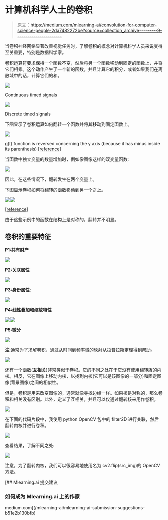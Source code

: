 # 计算机科学人士的卷积

> 原文：<https://medium.com/mlearning-ai/convolution-for-computer-science-people-2da7482272be?source=collection_archive---------9----------------------->

当卷积神经网络显著改善视觉任务时，了解卷积的概念对计算机科学人员来说变得至关重要，特别是数据科学家。

卷积运算符要求保持一个函数不变，然后将另一个函数移动到固定的函数上，并将它们相乘。这个动作产生了一个新的函数，并且计算它的积分，或者如果我们在离散域中的话，计算它们的和。

![](img/896ec1b7fa027fc8f9c1a13ed7c65ea3.png)

Continuous timed signals

![](img/ba59335a7f7961e9cff1664b7dcf416c.png)

Discrete timed signals

下图显示了卷积运算如何翻转一个函数并将其移动到固定函数上。

![](img/0995aa9876b18047c105828ab9b0af4d.png)

g(t) function is reversed concerning the y axis (because it has minus inside its parenthesis) [[reference](https://matbox.ir/%DA%A9%D8%A7%D9%86%D9%88%D9%84%D9%88%D8%B4%D9%86-%D9%88-%D9%82%D8%B6%DB%8C%D9%87-%DA%A9%D8%A7%D9%86%D9%88%D9%84%D9%88%D8%B4%D9%86/)]

当函数中独立变量的数量增加时，例如像图像这样的双变量函数:

![](img/3cace2fc3c367799e8e674c1eb193b46.png)

因此，在这些情况下，翻转发生在两个变量上。

下图显示卷积如何将翻转的函数移动到另一个之上。

![](img/c5aabaaf5d4db5ca8aadf2f1e352d825.png)![](img/610c12666adefb259ae4d3279929e9d6.png)

[[reference](https://mathworld.wolfram.com/Convolution.html)]

由于这些示例中的函数在结构上是对称的，翻转并不明显。

## 卷积的重要特征

**P1:共有财产**

![](img/c69c8be0d3ec7b618edd2e36c21ff98f.png)

**P2:关联属性**

![](img/1e0bd4550ab7a14536ea4450660734ff.png)

**P3:身份属性**:

![](img/c4563b302c1105cf25c686c46e0f272e.png)

**P4:线性叠加和缩放特性**

![](img/3ee0dc3f90e1fdaac2e179bfabb1e128.png)![](img/08e786d6fca33ea2327dd52427efca60.png)

**P5:微分**

![](img/5a2f327370e9d48507e6d733f377a125.png)

**注**:通常为了求解卷积，通过从时间到频率域的映射从拉普拉斯定理得到帮助。

![](img/bb7e223ee0daa108eecefbbbf9e4d8b5.png)

还有一个函数(**互相关**)非常类似于卷积。它的不同之处在于它没有使用翻转版的内核。相反，它在图像上移动内核，以找到内核(它可以是该图像的一部分)和固定图像(背景图像)之间的相似性。

但是，卷积是用来改变图像的，通常就像寻找边缘一样。如果核是对称的，那么卷积和相关没有区别。此外，定义了互相关，并且可以仅通过翻转核来用作卷积。

![](img/827ea3d45443efba0e227bf18b6cc3cd.png)

在下面的代码片段中，我使用 python OpenCV 包中的 filter2D 进行关联，然后翻转内核并进行卷积。

![](img/c334fe87efdafe2ebea4db6d27fcc2eb.png)

查看结果，了解不同之处:

![](img/400c13dad4141b40ffab4103cfabd9f9.png)

注意，为了翻转内核，我们可以很容易地使用名为 cv2.flip(src_img)的 OpenCV 方法。

[](/mlearning-ai/mlearning-ai-submission-suggestions-b51e2b130bfb) [## Mlearning.ai 提交建议

### 如何成为 Mlearning.ai 上的作家

medium.com](/mlearning-ai/mlearning-ai-submission-suggestions-b51e2b130bfb)